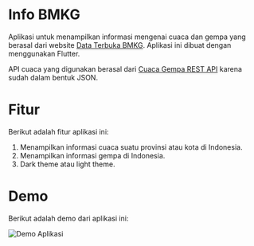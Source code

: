 # Info BMKG

Aplikasi untuk menampilkan informasi mengenai cuaca dan gempa yang berasal dari website [Data Terbuka BMKG](https://data.bmkg.go.id/). Aplikasi ini dibuat dengan menggunakan Flutter.

API cuaca yang digunakan berasal dari [Cuaca Gempa REST API](https://github.com/renomureza/cuaca-gempa-rest-api) karena sudah dalam bentuk JSON.

# Fitur

Berikut adalah fitur aplikasi ini:

1. Menampilkan informasi cuaca suatu provinsi atau kota di Indonesia.
2. Menampilkan informasi gempa di Indonesia.
3. Dark theme atau light theme.

# Demo

Berikut adalah demo dari aplikasi ini:

![Demo Aplikasi](https://i.postimg.cc/9FZLDtjp/Animation4.gif)
